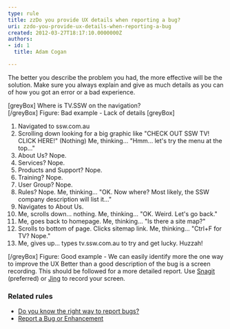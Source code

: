 ```yaml
---
type: rule
title: zzDo you provide UX details when reporting a bug?
uri: zzdo-you-provide-ux-details-when-reporting-a-bug
created: 2012-03-27T18:17:10.0000000Z
authors:
- id: 1
  title: Adam Cogan

---
```


The better you describe the problem you had, the more effective will be the solution. 
Make sure you always explain and give as much details as you can of how you got an error or a bad experience.

[greyBox]
 Where is TV.SSW on the navigation?  
[/greyBox]
Figure: Bad example - Lack of details
[greyBox]
 
1. Navigated to ssw.com.au
2. Scrolling down looking for a big graphic like "CHECK OUT SSW TV! CLICK HERE!"
(Nothing)
Me, thinking… "Hmm… let's try the menu at the top..."
3. About Us? Nope.
4. Services? Nope.
5. Products and Support? Nope.
6. Training? Nope.
7. User Group? Nope.
8. Rules? Nope.
 Me, thinking... "OK. Now where? Most likely, the SSW company description will list it..."
9. Navigates to About Us.
10. Me, scrolls down… nothing.
 Me, thinking... "OK. Weird. Let's go back."
11. Me, goes back to homepage.
 Me, thinking… "Is there a site map?"
12. Scrolls to bottom of page. Clicks sitemap link.
 Me, thinking... "Ctrl+F for TV? Nope."
13. Me, gives up… types tv.ssw.com.au to try and get lucky. Huzzah!

 
[/greyBox]
Figure: Good example - We can easily identify more the one way to improve the UX
Better than a good description of the bug is a screen recording. This should be followed for a more detailed report. Use [Snagit](http&#58;//www.techsmith.com/snagit.html) (preferred) or [Jing](http&#58;//www.techsmith.com/jing.html) to record your screen.

### Related rules

- [Do you know the right way to report bugs?](/_layouts/15/FIXUPREDIRECT.ASPX?WebId=3dfc0e07-e23a-4cbb-aac2-e778b71166a2&amp;TermSetId=07da3ddf-0924-4cd2-a6d4-a4809ae20160&amp;TermId=1fe85c97-442d-4798-9528-3f5711e8f847)
- [Report a Bug or Enhancement](http&#58;//www.ssw.com.au/ssw/Standards/Support/bugreportorenhancement.aspx)
